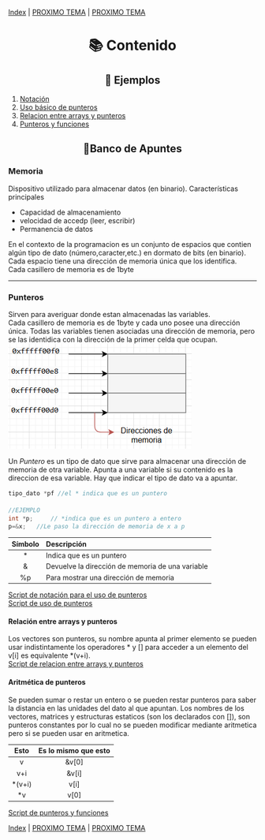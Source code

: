 [Index](./index.md) | [PROXIMO TEMA]() | [PROXIMO TEMA]()  

# <center> 📚 Contenido  
## <center>🔰 Ejemplos  
1. [Notación](./punteros/notacion.c)
2. [Uso básico de punteros](./punteros/pasajeDir.c)
3. [Relacion entre arrays y punteros](./punteros/arrays.c) 
4. [Punteros y funciones](./punteros/funciones.c)  

## <center>📂Banco de Apuntes
### Memoria  
Dispositivo utilizado para almacenar datos (en binario).
Características principales
* Capacidad de almacenamiento
* velocidad de accedp (leer, escribir)
* Permanencia de datos

En el contexto de la programacion es un conjunto de espacios que contien algún tipo de dato (número,caracter,etc.) en dormato de bits (en binario).  
Cada espacio tiene una dirección de memoria única que los identifica.  
Cada casillero de memoria es de 1byte

---
### Punteros  
Sirven para averiguar donde estan almacenadas las variables.  
Cada casillero de memoria es de 1byte y cada uno posee una dirección única. Todas las variables tienen asociadas una dirección de memoria, pero se las identidica con la dirección de la primer celda que ocupan.  
![alt text](./images/image-5.png)  

Un *Puntero* es un tipo de dato que sirve para almacenar una dirección de memoria de otra variable. Apunta a una variable si su contenido es la direccion de esa variable. Hay que indicar el tipo de dato va a apuntar.  
```c
tipo_dato *pf //el * indica que es un puntero

//EJEMPLO
int *p;     // *indica que es un puntero a entero
p=&x;   //Le paso la dirección de memoria de x a p
```
| Símbolo | Descripción |
|:---:|:---|
| * | Indica que es un puntero |
| & | Devuelve la dirección de memoria de una variable |
| %p | Para mostrar una dirección de memoria |  

[Script de notación para el uso de punteros](./punteros/notacion.c)  
[Script de uso de punteros](./punteros/pasajeDir.c)  

#### Relación entre arrays y punteros  
Los vectores son punteros, su nombre apunta al primer elemento se pueden usar indistintamente los operadores * y [] para acceder a un elemento del v[i] es equivalente *(v+i).  
[Script de relacion entre arrays y punteros](./punteros/arrays.c) 

#### Aritmética de punteros  
Se pueden sumar o restar un entero o se pueden restar punteros para saber la distancia en las unidades del dato al que apuntan. 
Los nombres de los vectores, matrices y estructuras estaticos (son los declarados con []), son punteros constantes por lo cual no se pueden modificar mediante aritmetica pero si se pueden usar en aritmetica.  

| Esto | Es lo mismo que esto |
|:---:|:---:|
| v | &v[0] |
| v+i | &v[i] |
| *(v+i) | v[i] |
| *v | v[0] |

[Script de punteros y funciones](./punteros/funciones.c)  

[Index](./index.md) | [PROXIMO TEMA]() | [PROXIMO TEMA]()